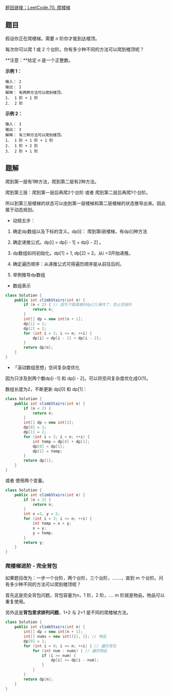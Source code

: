 [题目链接：LeetCode.70. 爬楼梯](https://leetcode-cn.com/problems/climbing-stairs/)

## 题目

假设你正在爬楼梯。需要 *n* 阶你才能到达楼顶。

每次你可以爬 1 或 2 个台阶。你有多少种不同的方法可以爬到楼顶呢？

**注意：**给定 *n* 是一个正整数。

**示例 1：**

```
输入： 2
输出： 2
解释： 有两种方法可以爬到楼顶。
1.  1 阶 + 1 阶
2.  2 阶
```

**示例 2：**

```
输入： 3
输出： 3
解释： 有三种方法可以爬到楼顶。
1.  1 阶 + 1 阶 + 1 阶
2.  1 阶 + 2 阶
3.  2 阶 + 1 阶
```

## 题解

爬到第一层有1种方法，爬到第二层有2种方法。

爬到第三层：爬到第一层后再爬2个台阶 或者 爬到第二层后再爬1个台阶。

所以到第三层楼梯的状态可以由到第一层楼梯和第二层楼梯的状态推导出来。因此属于动态规划。

* 动规五步：

 1. 确定dp数组以及下标的含义。dp[i]： 爬到第i层楼梯，有dp[i]种方法
  2. 确定递推公式。dp[i] = dp[i - 1] + dp[i - 2] 。

3. dp数组如何初始化。dp[1] = 1, dp[2] = 2。从i =3开始递推。
4. 确定遍历顺序：从递推公式可得遍历顺序是从前往后的。
5. 举例推导dp数组

* 数组表示

```java
class Solution {
    public int climbStairs(int n) {
        if (n < 2) { // 因为下面直接对dp[2]操作了，防止空指针
            return n;
        }
        int[] dp = new int[n + 1];
        dp[1] = 1;
        dp[2] = 2;
        for (int i = 2; i <= n; ++i) {
            dp[i] = dp[i - 1] + dp[i - 2];
        }
        return dp[n];
    }
}
```

* 「滚动数组思想」空间复杂度优化

因为只涉及到两个数dp[i -1] 和 dp[i - 2]。可以将空间复杂度优化成O(1)。

数组长度为2，不断更新 dp[0] 和 dp[1]：

```java
class Solution {
    public int climbStairs(int n) {
        if (n < 2) {
            return n;
        }
        int[] dp = new int[2];
        dp[0] = 1;
        dp[1] = 2;
        for (int i = 2; i < n; ++i) {
            int temp = dp[0] + dp[1];
            dp[0] = dp[1];
            dp[1] = temp;
        }
        return dp[1];
    }
}
```

或者 使用两个变量。

```java
class Solution {
    public int climbStairs(int n) {
        if (n < 2) {
            return n;
        }
        int x =1, y = 2;
        for (int i = 3; i <= n; ++i) {
            int temp = x + y;
            x = y;
            y = temp;
        }
        return y;
    }
}
```

### 爬楼梯进阶 - 完全背包

如果题目改为：一步一个台阶，两个台阶，三个台阶，.......，直到 m 个台阶。问有多少种不同的方法可以爬到楼顶呢？

首先这是完全背包问题，背包容量为n，1 阶，2 阶，.... m 阶就是物品，物品可以重复使用。

另外这是**背包里求排列问题**，1+2 与 2+1 是不同的爬楼梯方法。

```java
class Solution {
    public int climbStairs(int n) {
        int[] dp = new int[n + 1];
        int[] nums = new int[]{1, 2}; // 物品
        dp[0] = 1;
        for (int i = 0; i <= n; ++i) { // 遍历背包
            for (int num : nums) { // 遍历物品
                if (i >= num) {
                    dp[i] += dp[i - num];
                }
            }
        }
        return dp[n];
    }
}
```

